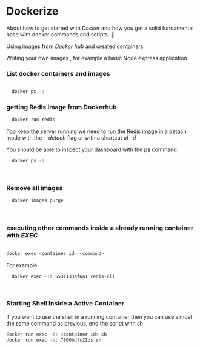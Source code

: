 # Dockerize

About how to get started with *Docker* and how you get a solid fundamental base with docker commands and scripts. 🐡

Using images from *Docker hub* and created containers.

Writing your own images , for example a basic Node express application.

### List docker containers and images

``` bash

  docker ps -a

```

### getting Redis image from Dockerhub

``` bash
  docker run redis
```

Too keep the server running we need to run the Redis image in a detach mode with the *--detach* flag or with a shortcut of *-d*

You should be able to inspect your dashboard with the **ps** command.

``` bash
  docker ps -a

```

<br/>

### Remove all images

``` bash
  docker images purge
```

<br/>

### executing other commands inside a already running container with *EXEC*

``` bash

docker exec <container id> <command>

```

For example

``` bash
  docker exec -it 5531133af6a1 redis-cli
```

<br/>

### Starting Shell Inside a Active Container

If you want to use the shell in a running container then you can use almost the same command as previous, end the script with sh

``` bash
docker run exec -it <container id> sh
docker run exec -it 7860bdfs21ds sh

```
